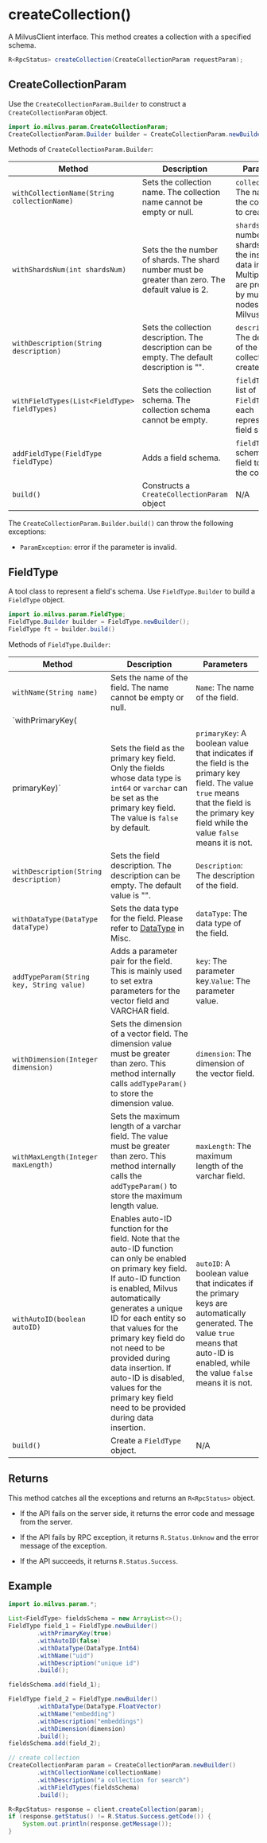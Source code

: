 # createCollection()

A MilvusClient interface. This method creates a collection with a specified schema.

```Java
R<RpcStatus> createCollection(CreateCollectionParam requestParam);
```

## CreateCollectionParam

Use the `CreateCollectionParam.Builder` to construct a `CreateCollectionParam` object.

```Java
import io.milvus.param.CreateCollectionParam;
CreateCollectionParam.Builder builder = CreateCollectionParam.newBuilder();
```

Methods of `CreateCollectionParam.Builder`:

| Method                                       | Description                                                  | Parameters                                                   |
| -------------------------------------------- | ------------------------------------------------------------ | ------------------------------------------------------------ |
| `withCollectionName(String collectionName)`  | Sets the collection name. The collection name cannot be empty or null. | `collectionName`: The name of the collection to create.      |
| `withShardsNum(int shardsNum)`               | Sets the the number of shards. The shard number must be greater than zero. The default value is 2. | `shardsNum`: The number of shards to split the inserted data into. Multiple shards are processed by multiple nodes in Milvus. |
| `withDescription(String description)`        | Sets the collection description. The description can be empty. The default description is "". | `description`: The description of the collection to create.  |
| `withFieldTypes(List<FieldType> fieldTypes)` | Sets the collection schema. The collection schema cannot be empty. | `fieldTypes`: a list of `FieldType`, each representing a field schema. |
| `addFieldType(FieldType fieldType)`          | Adds a field schema.                                         | `fieldType`: The schema of a field to add in the collection. |
| `build()`                                    | Constructs a `CreateCollectionParam` object                  | N/A                                                          |

The `CreateCollectionParam.Builder.build()` can throw the following exceptions:

- `ParamException`: error if the parameter is invalid.

## FieldType

A tool class to represent a field's schema. Use `FieldType.Builder` to build a `FieldType` object.

```Java
import io.milvus.param.FieldType;
FieldType.Builder builder = FieldType.newBuilder();
FieldType ft = builder.build()
```

Methods of `FieldType.Builder`:

| Method                                   | Description                                                  | Parameters                                                   |
| ---------------------------------------- | ------------------------------------------------------------ | ------------------------------------------------------------ |
| `withName(String name)`                  | Sets the name of the field. The name cannot be empty or null. | `Name`: The name of the field.                               |
| `withPrimaryKey(
primaryKey)`     | Sets the field as the primary key field. Only the fields whose data type is `int64` or `varchar` can be set as the primary key field. The value is `false` by default. | `primaryKey`: A boolean value that indicates if the field is the primary key field. The value `true` means that the field is the primary key field while the value `false` means it is not. |
| `withDescription(String description)`    | Sets the field description. The description can be empty. The default value is "". | `Description`: The description of the field.                 |
| `withDataType(DataType dataType)`        | Sets the data type for the field. Please refer to [DataType](../Misc/DataType.md) in Misc. | `dataType`: The data type of the field.                      |
| `addTypeParam(String key, String value)` | Adds a parameter pair for the field. This is mainly used to set extra parameters for the vector field and VARCHAR field. | `key`: The parameter key.`Value`: The parameter value.       |
| `withDimension(Integer dimension)`       | Sets the dimension of a vector field. The dimension value must be greater than zero. This method internally calls `addTypeParam()` to store the dimension value. | `dimension`: The dimension of the vector field.              |
| `withMaxLength(Integer maxLength)`       | Sets the maximum length of a varchar field. The value must be greater than zero. This method internally calls the `addTypeParam()` to store the maximum length value. | `maxLength`: The maximum length of the varchar field.        |
| `withAutoID(boolean autoID)`             | Enables auto-ID function for the field. Note that the auto-ID function can only be enabled on primary key field. If auto-ID function is enabled, Milvus automatically generates a unique ID for each entity so that values for the primary key field do not need to be provided during data insertion. If auto-ID is disabled, values for the primary key field need to be provided during data insertion. | `autoID`: A boolean value that indicates if the primary keys are automatically generated. The value `true` means that auto-ID is enabled, while the value `false` means it is not. |
| `build()`                                | Create a `FieldType` object.                                 | N/A                                                          |

## Returns

This method catches all the exceptions and returns an `R<RpcStatus>` object.

- If the API fails on the server side, it returns the error code and message from the server.

- If the API fails by RPC exception, it returns `R.Status.Unknow` and the error message of the exception.

- If the API succeeds, it returns `R.Status.Success`.

## Example

```Java
import io.milvus.param.*;

List<FieldType> fieldsSchema = new ArrayList<>();
FieldType field_1 = FieldType.newBuilder()
        .withPrimaryKey(true)
        .withAutoID(false)
        .withDataType(DataType.Int64)
        .withName("uid")
        .withDescription("unique id")
        .build();

fieldsSchema.add(field_1);

FieldType field_2 = FieldType.newBuilder()
        .withDataType(DataType.FloatVector)
        .withName("embedding")
        .withDescription("embeddings")
        .withDimension(dimension)
        .build();
fieldsSchema.add(field_2);

// create collection
CreateCollectionParam param = CreateCollectionParam.newBuilder()
        .withCollectionName(collectionName)
        .withDescription("a collection for search")
        .withFieldTypes(fieldsSchema)
        .build();

R<RpcStatus> response = client.createCollection(param);
if (response.getStatus() != R.Status.Success.getCode()) {
    System.out.println(response.getMessage());
}
```
